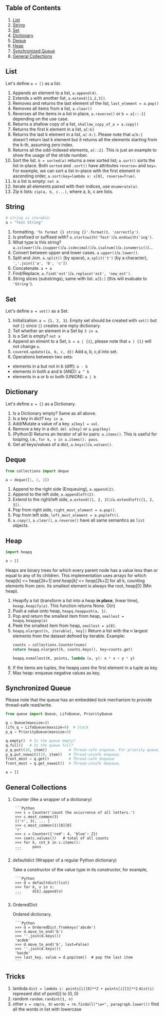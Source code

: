 ## Table of Contents
1. [List](#list)
2. [String](#string)
3. [Set](#set)
4. [Dictionary](#dictionary)
5. [Deque](#deque)
6. [Heap](#heap)
7. [Synchronized Queue](#synchronized-queue)
8. [General Collections](#general-collections)

## List

Let's define `a = []` as a list.

1. Appends an element to a list, `a.append(4)`.
2. Extends `a` with another list, `a.extend([1,2,3])`.
3. Removes and returns the last element of the list, `last_element = a.pop()`
4. Removes all items from a list, `a.clear()`
5. Reverses all the items in a list in place, `a.reverse()` or `b = a[::-1]` depending on the use case.
6. Returns a shallow copy of a list, `shallow_copy_of_a = a.copy()`
7. Returns the first k element in a list, `a[:k]`
8. Returns the last k element in a list, `a[-k:]`. Please note that `a[k:]` doesn't return last k element
but it returns all the elements starting from the k-th, assuming zero index.
9. Returns all the odd-indexed elements, `a[::2]`. This is just an example to show the usage of the stride number.
10. Sort the list. `b = sorted(a)` returns a new sorted list; `a.sort()` sorts the list in-place. Both
`sorted` and `.sort()` have attributes `reverse=` and `key=`. For example, we can sort a list in-place with
the first element in ascending order, `a.sort(key=lambda x: x[0], reverse=True)`.
11. Is a list is empty: `not a`.
12. Iterate all elements paired with their indices, use `enumerate(a)`.
13. Zip k lists: `zip(a, b, c...)`, where a, b, c are lists.

## String

```Python
# string is iterable.
a = "Test String"
```
1. formatting. `'To format {} string {}'.format(3, 'correctly')`.
2. Is prefixed or suffixed with? `a.startswith('Test')`/`a.endswith('ing')`.
3. What type is this string? `a.islower()`/`a.isupper()`/`a.isdecimal()`/`a.isalnum()`/`a.isnumeric()`/...
4. Convert between upper and lower cases. `a.upper()`/`a.lower()`.
5. Split and Join. `a.split()` (by space), `a.split('t')` (by a character), `','.join(['a', 'b', 'c'])`
6. Concatenate. `a + a`
7. Find/Replace. `a.find('est')`/`a.replace('est', 'new_est')`.
8. String slices (substrings), same with list. `a[5:]` (this will evaluate to `'String'`).

## Set

Let's define `a = set()` as a Set.

1. Initialization: `a = {1, 2, 3}`. Empty set should be created with `set()` but not `{}` since `{}` creates ane mpty dictionary.
2. Tell whether an element in a Set by `3 in a`.
3. Is a Set is empty? `not a`
4. Append an elment to a Set, `b = a | {1}`, please note that `a | {1}` will not change `a`.
5. `covered.update({a, b, c, d})` Add a, b, c,d into set.
6. Operations between two sets:
  + elements in a but not in b (diff): `a - b`
  + elements in both a and b (AND): `a ^ b`
  + elements in a or b or both (UNION): `a | b`

## Dictionary

Let's define `a = {}` as a Dictionary.

1. Is a Dictionary empty? Same as all above.
2. Is a key in dict? `key in a`.
3. Add/Mutate a value of a key. `a[key] = val`.
4. Remove a key in a dict. `del a[key]` or `a.pop(key)`
5. (Python3) Returns an iterator of all kv pairs: `a.items()`. This is useful for looping, i.e., `for k, v in a.items(): pass`.
6. Get all keys/values of a dict, `a.keys()`/`a.values()`.

## Deque

```Python
from collections import deque

a = deque([1, 2, 3])
```

1. Append to the right side (Enqueuing), `a.append(2)`.
2. Append to the left side, `a.appendleft(2)`.
3. Extend to the right/left side, `a.extend([1, 2, 3])`/`a.extendleft([1, 2, 3])`.
4. Pop from right side, `right_most_element = a.pop()`.
5. Pop from left side, `left_most_element = a.popleft()`.
6. `a.copy()`, `a.clear()`, `a.reverse()` have all same semantics as `list` objects.

## Heap

```Python
import heapq

a = []
```
Heaps are binary trees for which every parent node has a value less than or equal to any of its children. This implementation uses arrays for which heap[k] <= heap[2*k+1] and heap[k] <= heap[2*k+2] for all k, counting elements from zero. Its smallest element is always the root, heap[0] (Min heap).

1. Heapify a list (transform a list into a heap **in place**, linear time), `heaqp.heapify(a)`. This function returns None. O(n)
2. Push a value onto heap, `heapq.heappush(a, 1)`.
3. Pop and return the smallest item from heap, `smallest = heapq.heappop(a)`
4. Peek the smallest item from heap, `smallest = a[0]`.
5. `heapq.nlargest(n, iterable[, key])` Return a list with the n largest elements from the dataset defined by iterable.
    Example: 
    ```Python
    counts = collections.Counter(nums)
    return heapq.nlargest(k, counts.keys(), key=counts.get)
    
    heapq.nsmallest(K, points, lambda (x, y): x * x + y * y)
    ```
6. If the items are tuples, the heapq uses the first element in a tuple as key.
7. Max heap: enqueue negative values as key.

## Synchronized Queue

Please note that the queue has an embedded lock mechanism to provide thread-safe read/write.

```Python
from queue import Queue, LifoQueue, PriorityQueue

q = Queue(maxsize=0)
lifo_q = LifoQueue(maxsize=0)  # Stack
p_q = PriorityQueue(maxsize=0)

q.empty()  # Is the queue empty?
q.full()   # Is the queue full?
p_q.put((10, item))          # Thread-safe enqueue. For priority queue, 10 is the priority num.
p_q.put_nowait((10, item))   # Thread-unsafe enqueue.
front_most = q.get()         # Thread-safe dequeue
front_most = q.get_nowait()  # Thread-unsafe dequeue.

a = []
```

## General Collections

1. Counter (like a wrapper of a dictionary)

        ```Python
        >>> c = Counter('count the occurrence of all letters.')
        >>> c.most_common(3)
        [('r', 3), ... ]
        >>> c.most_common(1)[0][0]
        'r'
        >>> c = Counter({'red': 4, 'blue': 2})
        >>> sum(c.values())   # total of all counts
        >>> for k, cnt_k in c.items():
        ...     pass
        ```

2. defaultdict (Wrapper of a regular Python dictionary)

    Take a constructor of the value type in its constructor, for example,

        ```Python
        >>> d = defaultdict(list)
        >>> for k, v in s:
        ...     d[k].append(v)
        ```

3. OrderedDict

    Ordered dictionary.

        ```Python
        >>> d = OrderedDict.fromkeys('abcde')
        >>> d.move_to_end('b')
        >>> ''.join(d.keys())
        'acdeb'
        >>> d.move_to_end('b', last=False)
        >>> ''.join(d.keys())
        'bacde'
        >>> last_key, value = d.popitem()  # pop the last item
        ```

## Tricks
1. lambda
`dist = lambda i: points[i][0]**2 + points[i][1]**2`   `dist(i)` represent dist of point[i] to (0, 0)
2. random
`random.randint(1, n)`
3. other
`s = cmp(x, 0)`
`words = re.findall("\w+", paragraph.lower())`  find all the words in list with lowercase
